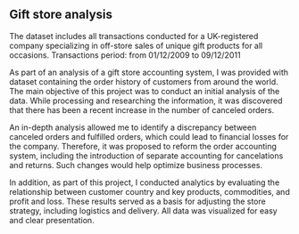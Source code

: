 ## Gift store analysis

The dataset includes all transactions conducted for a UK-registered company specializing in off-store sales of unique gift products for all occasions. Transactions period: from 01/12/2009 to 09/12/2011

As part of an analysis of a gift store accounting system, I was provided with dataset containing the order history of customers from around the world. The main objective of this project was to conduct an initial analysis of the data. While processing and researching the information, it was discovered that there has been a recent increase in the number of canceled orders.

An in-depth analysis allowed me to identify a discrepancy between canceled orders and fulfilled orders, which could lead to financial losses for the company. Therefore, it was proposed to reform the order accounting system, including the introduction of separate accounting for cancelations and returns. Such changes would help optimize business processes.

In addition, as part of this project, I conducted analytics by evaluating the relationship between customer country and key products, commodities, and profit and loss. These results served as a basis for adjusting the store strategy, including logistics and delivery. All data was visualized for easy and clear presentation.
